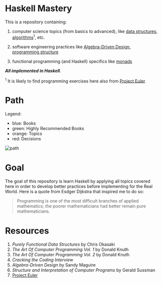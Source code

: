 # Haskell Mastery
This is a repository containing:
1. computer science topics (from basics to
advanced), like [data structures](./comp_science/ds/), [algorithms](./comp_science/algo)<sup>1</sup>, etc.

2. software engineering practices like [Algebra-Driven
Design](./advance/software_eng/add), [programming structure](./advance/software_eng/sicp) 

3. functional programming (and Haskell) specifics like [monads](./fp_specific/monads) 

***All implemented in Haskell***.

<sup>1</sup> It is likely to find programming exercises here also from [Project
Euler](https://projecteuler.net)

# Path
Legend:
- blue: Books
- green: Highly Recommended Books
- orange: Topics
- red: Decisions

![path](./HaskellPath.drawio)

# Goal
The goal of this repository is learn Haskell by applying all topics covered
here in order to develop better practices before implementing for the Real
World. Here is a quote from Esdger Dijkstra that inspired me to do so:
> Programming is one of the most difficult branches of applied mathematics; the
> poorer mathematicians had better remain pure mathematicians.

# Resources
1. *Purely Functional Data Structures* by Chris Okasaki
2. *The Art Of Computer Programming Vol. 1* by Donald Knuth
3. *The Art Of Computer Programming Vol. 2* by Donald Knuth
4. *Cracking the Coding Interview*
5. *Algebra-Driven Design* by Sandy Maguire
6. *Structure and Interpretation of Computer Programs* by Gerald Sussman
7. [Project Euler](https://projecteuler.net)
